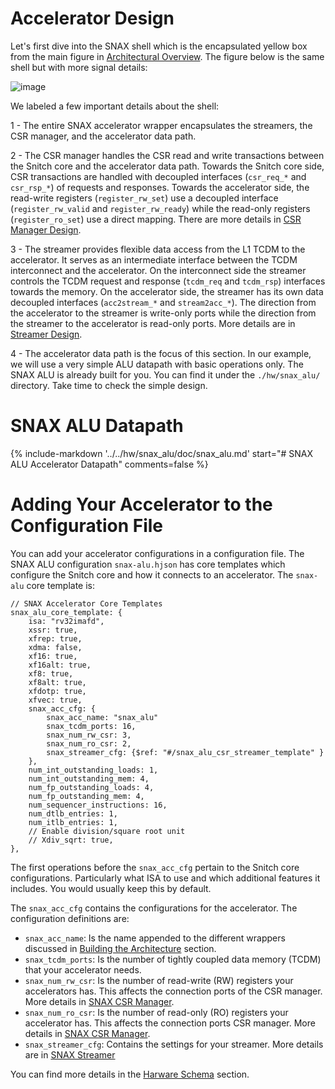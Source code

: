 # Accelerator Design

Let's first dive into the SNAX shell which is the encapsulated yellow box from the main figure in [Architectural Overview](./architectural_overview.md). The figure below is the same shell but with more signal details:

![image](https://github.com/KULeuven-MICAS/snitch_cluster/assets/26665295/ea948d6f-44e9-4602-831c-f4ee0d70e851)

We labeled a few important details about the shell:

1 - The entire SNAX accelerator wrapper encapsulates the streamers, the CSR manager, and the accelerator data path.

2 - The CSR manager handles the CSR read and write transactions between the Snitch core and the accelerator data path. Towards the Snitch core side, CSR transactions are handled with decoupled interfaces (`csr_req_*` and `csr_rsp_*`) of requests and responses. Towards the accelerator side, the read-write registers (`register_rw_set`) use a decoupled interface (`register_rw_valid` and `register_rw_ready`) while the read-only registers (`register_ro_set`) use a direct mapping. There are more details in [CSR Manager Design](./csrman_design.md).

3 - The streamer provides flexible data access from the L1 TCDM to the accelerator. It serves as an intermediate interface between the TCDM interconnect and the accelerator. On the interconnect side the streamer controls the TCDM request and response (`tcdm_req` and `tcdm_rsp`) interfaces towards the memory. On the accelerator side, the streamer has its own data decoupled interfaces (`acc2stream_*` and `stream2acc_*`). The direction from the accelerator to the streamer is write-only ports while the direction from the streamer to the accelerator is read-only ports. More details are in [Streamer Design](./streamer_design.md).

4 - The accelerator data path is the focus of this section. In our example, we will use a very simple ALU datapath with basic operations only. The SNAX ALU is already built for you. You can find it under the `./hw/snax_alu/` directory. Take time to check the simple design.


# SNAX ALU Datapath

{%
   include-markdown '../../hw/snax_alu/doc/snax_alu.md'
   start="# SNAX ALU Accelerator Datapath"
   comments=false
%}

# Adding Your Accelerator to the Configuration File

You can add your accelerator configurations in a configuration file. The SNAX ALU configuration `snax-alu.hjson` has core templates which configure the Snitch core and how it connects to an accelerator. The `snax-alu` core template is:

```hjson
// SNAX Accelerator Core Templates
snax_alu_core_template: {
    isa: "rv32imafd",
    xssr: true,
    xfrep: true,
    xdma: false,
    xf16: true,
    xf16alt: true,
    xf8: true,
    xf8alt: true,
    xfdotp: true,
    xfvec: true,
    snax_acc_cfg: {
        snax_acc_name: "snax_alu"
        snax_tcdm_ports: 16,
        snax_num_rw_csr: 3,
        snax_num_ro_csr: 2,
        snax_streamer_cfg: {$ref: "#/snax_alu_csr_streamer_template" }
    },
    num_int_outstanding_loads: 1,
    num_int_outstanding_mem: 4,
    num_fp_outstanding_loads: 4,
    num_fp_outstanding_mem: 4,
    num_sequencer_instructions: 16,
    num_dtlb_entries: 1,
    num_itlb_entries: 1,
    // Enable division/square root unit
    // Xdiv_sqrt: true,
},
```
The first operations before the `snax_acc_cfg` pertain to the Snitch core configurations. Particularly what ISA to use and which additional features it includes. You would usually keep this by default.

The `snax_acc_cfg`  contains the configurations for the accelerator. The configuration definitions are:

- `snax_acc_name`: Is the name appended to the different wrappers discussed in [Building the Architecture](./build_system.md) section.
- `snax_tcdm_ports`: Is the number of tightly coupled data memory (TCDM) that your accelerator needs.
- `snax_num_rw_csr`: Is the number of read-write (RW) registers your accelerators has. This affects the connection ports of the CSR manager. More details in [SNAX CSR Manager](./csrman_design.md).
- `snax_num_ro_csr`: Is the number of read-only (RO) registers your accelerator has. This affects the connection ports CSR manager. More details in [SNAX CSR Manager](./csrman_design.md).
- `snax_streamer_cfg`: Contains the settings for your streamer. More details are in [SNAX Streamer](./streamer_design.md)

You can find more details in the [Harware Schema](schema-doc/snitch_cluster.md) section. 
